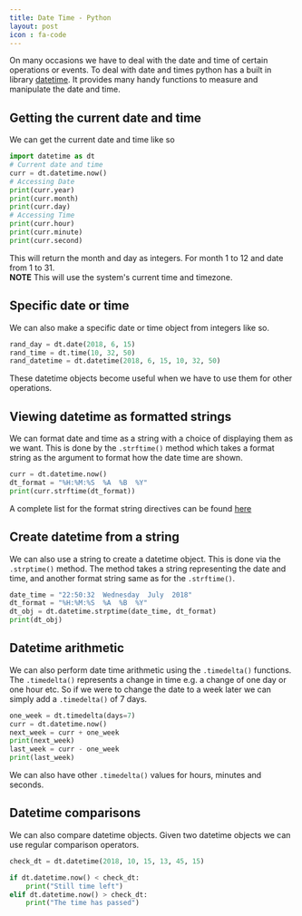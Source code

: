 ```yaml
---
title: Date Time - Python
layout: post
icon : fa-code 
---
```


On many occasions we have to deal with the date and time of certain operations or events. To deal with date and times python has a built in library [datetime](https://docs.python.org/3/library/datetime.html). It provides many handy functions to measure and manipulate the date and time.

## Getting the current date and time  

We can get the current date and time like so

```python
import datetime as dt
# Current date and time
curr = dt.datetime.now()
# Accessing Date
print(curr.year)
print(curr.month)
print(curr.day)
# Accessing Time
print(curr.hour)
print(curr.minute)
print(curr.second)
```

This will return the month and day as integers. For month 1 to 12 and date from 1 to 31.  
__NOTE__ This will use the system's current time and timezone.

## Specific date or time  

We can also make a specific date or time object from integers like so.

```python
rand_day = dt.date(2018, 6, 15)
rand_time = dt.time(10, 32, 50)
rand_datetime = dt.datetime(2018, 6, 15, 10, 32, 50)
```

These datetime objects become useful when we have to use them for other operations.

## Viewing datetime as formatted strings  

We can format date and time as a string with a choice of displaying them as we want. This is done by the `.strftime()` method which takes a format string as the argument to format how the date time are shown.

```python
curr = dt.datetime.now()
dt_format = "%H:%M:%S  %A  %B  %Y"
print(curr.strftime(dt_format))
```

A complete list for the format string directives can be found [here](https://docs.python.org/3/library/datetime.html#strftime-strptime-behavior)

## Create datetime from a string  

We can also use a string to create a datetime object. This is done via the `.strptime()` method. The method takes a string representing the date and time, and another format string same as for the `.strftime()`.

```python
date_time = "22:50:32  Wednesday  July  2018"
dt_format = "%H:%M:%S  %A  %B  %Y"
dt_obj = dt.datetime.strptime(date_time, dt_format)
print(dt_obj)
```

## Datetime arithmetic  

We can also perform date time arithmetic using the `.timedelta()` functions. The `.timedelta()` represents a change in time e.g. a change of one day or one hour etc. So if we were to change the date to a week later we can simply add a `.timedelta()` of 7 days.

```python
one_week = dt.timedelta(days=7)
curr = dt.datetime.now()
next_week = curr + one_week
print(next_week)
last_week = curr - one_week
print(last_week)
```

We can also have other `.timedelta()` values for hours, minutes and seconds.

## Datetime comparisons  

We can also compare datetime objects. Given two datetime objects we can use regular comparison operators.

```python
check_dt = dt.datetime(2018, 10, 15, 13, 45, 15)

if dt.datetime.now() < check_dt:
    print("Still time left")
elif dt.datetime.now() > check_dt:
    print("The time has passed")
```
